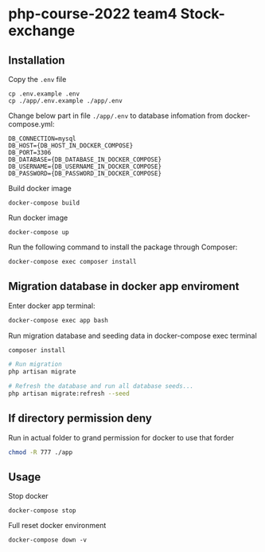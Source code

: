 # php-course-2022 team4 Stock-exchange

## Installation

Copy the `.env` file

```
cp .env.example .env
cp ./app/.env.example ./app/.env
```

Change below part in file `./app/.env` to database infomation from docker-compose.yml:
```
DB_CONNECTION=mysql
DB_HOST={DB_HOST_IN_DOCKER_COMPOSE}
DB_PORT=3306
DB_DATABASE={DB_DATABASE_IN_DOCKER_COMPOSE}
DB_USERNAME={DB_USERNAME_IN_DOCKER_COMPOSE}
DB_PASSWORD={DB_PASSWORD_IN_DOCKER_COMPOSE}
```


Build docker image

```
docker-compose build
```

Run docker image

```
docker-compose up
```

Run the following command to install the package through Composer:
```bash
docker-compose exec composer install
```


## Migration database in docker app enviroment
Enter docker app terminal:
```bash
docker-compose exec app bash
```

Run migration database and seeding data in docker-compose exec terminal

```bash
composer install

# Run migration
php artisan migrate

# Refresh the database and run all database seeds...
php artisan migrate:refresh --seed
```

## If directory permission deny
Run in actual folder to grand permission for docker to use that forder
```bash
chmod -R 777 ./app
```

## Usage

Stop docker

```
docker-compose stop
```

Full reset docker environment

```
docker-compose down -v
```
